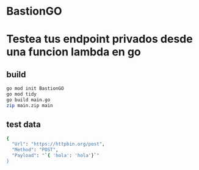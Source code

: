 # BastionGO
# Testea tus endpoint privados desde una funcion lambda en go

## build
```sh
go mod init BastionGO
go mod tidy
go build main.go
zip main.zip main
```

## test data
```sh
{
  "Url": "https://httpbin.org/post",
  "Method": "POST",
  "Payload": "`{ 'hola': 'hola'}`"
}
```
